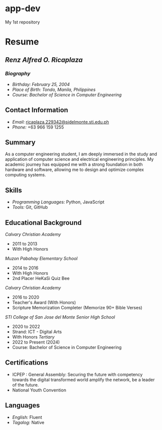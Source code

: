 # app-dev
My 1st repository

# **Resume**

## *Renz Alfred O. Ricaplaza*

### *Biography*

- *Birthday: February 25, 2004*
- *Place of Birth: Tondo, Manila, Philippines*
- *Course: Bachelor of Science in Computer Engineering*

## Contact Information
- *Email:* ricaplaza.229342@sjdelmonte.sti.edu.ph
- *Phone:* +63 966 159 1255

## Summary
As a computer engineering student, I am deeply immersed in the study and application of computer science and electrical engineering principles. My academic journey has equipped me with a strong foundation in both hardware and software, allowing me to design and optimize complex computing systems.

## Skills
- *Programming Languages:* Python, JavaScript
- *Tools:* Git, GitHub

## Educational Background
*Calvary Christian Academy*
- 2011 to 2013
- With High Honors

*Muzon Pabahay Elementary School*
- 2014 to 2016
- With High Honors
- 2nd Placer HeKaSi Quiz Bee

*Calvary Christian Academy*
- 2016 to 2020
- Teacher's Award (With Honors)
- Scripture Memorization Completer (Memorize 90+ Bible Verses)

*STI College of San Jose del Monte*
*Senior High School*
- 2020 to 2022
- Strand: ICT - Digital Arts
- With Honors
*Tertiary*
- 2022 to Present (2024)
- Course: Bachelor of Science in Computer Engineering

## Certifications
- ICPEP : General Assembly: Securing the future with competency towards the digital transformed world amplify the network, be a leader of the future.
- National Youth Convention

## Languages
- *English:* Fluent
- *Tagalog:* Native
